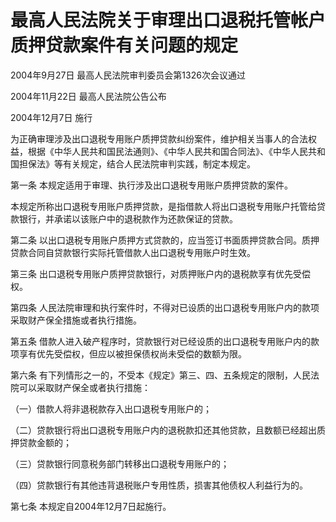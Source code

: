 # 最高人民法院关于审理出口退税托管帐户质押贷款案件有关问题的规定

2004年9月27日 最高人民法院审判委员会第1326次会议通过

2004年11月22日 最高人民法院公告公布

2004年12月7日 施行

<!-- INFO END -->

为正确审理涉及出口退税专用账户质押贷款纠纷案件，维护相关当事人的合法权益，根据《中华人民共和国民法通则》、《中华人民共和国合同法》、《中华人民共和国担保法》等有关规定，结合人民法院审判实践，制定本规定。

第一条 本规定适用于审理、执行涉及出口退税专用账户质押贷款的案件。

本规定所称出口退税专用账户质押贷款，是指借款人将出口退税专用账户托管给贷款银行，并承诺以该账户中的退税款作为还款保证的贷款。

第二条 以出口退税专用账户质押方式贷款的，应当签订书面质押贷款合同。质押贷款合同自贷款银行实际托管借款人出口退税专用账户时生效。

第三条 出口退税专用账户质押贷款银行，对质押账户内的退税款享有优先受偿权。

第四条 人民法院审理和执行案件时，不得对已设质的出口退税专用账户内的款项采取财产保全措施或者执行措施。

第五条 借款人进入破产程序时，贷款银行对已经设质的出口退税专用账户内的款项享有优先受偿权，但应以被担保债权尚未受偿的数额为限。

第六条 有下列情形之一的，不受本《规定》第三、四、五条规定的限制，人民法院可以采取财产保全或者执行措施：

（一）借款人将非退税款存入出口退税专用账户的；

（二）贷款银行将出口退税专用账户内的退税款扣还其他贷款，且数额已经超出质押贷款金额的；

（三）贷款银行同意税务部门转移出口退税专用账户的；

（四）贷款银行有其他违背退税账户专用性质，损害其他债权人利益行为的。

第七条 本规定自2004年12月7日起施行。